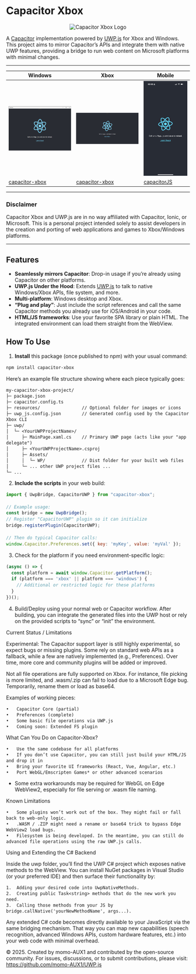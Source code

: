 # Capacitor Xbox

<p align="center">
  <img src="https://git.nanodata.cloud/moonpower/uwpjs/raw/branch/main/logo.png" alt="Capacitor Xbox Logo" width="200" />
</p>

A [Capacitor](https://capacitorjs.com/) implementation powered by [UWP.js](https://github.com/momo-AUX1/UWP.js) for Xbox and Windows. This project aims to mirror Capacitor’s APIs and integrate them with native UWP features, providing a bridge to run web content on Microsoft platforms with minimal changes.

---

| Windows | Xbox | Mobile |
|---------|------|--------|
| ![Windows img](https://raw.githubusercontent.com/momo-AUX1/UWP.js/refs/heads/main/githubimg/pc.png) | ![Xbox img](https://raw.githubusercontent.com/momo-AUX1/UWP.js/refs/heads/main/githubimg/xbox.png) | ![Mobile img](https://raw.githubusercontent.com/momo-AUX1/UWP.js/refs/heads/main/githubimg/mobile.png) |
| [capacitor-xbox](https://www.npmjs.com/package/capacitor-xbox) | [capacitor-xbox](https://www.npmjs.com/package/capacitor-xbox) | [capacitorJS](https://capacitorjs.com) |

---

### Disclaimer
Capacitor Xbox and UWP.js are in no way affiliated with Capacitor, Ionic, or Microsoft. This is a personal project intended solely to assist developers in the creation and porting of web applications and games to Xbox/Windows platforms.

---

## Features
- **Seamlessly mirrors Capacitor**: Drop-in usage if you’re already using Capacitor on other platforms.
- **UWP.js Under the Hood**: Extends [UWP.js](https://github.com/momo-AUX1/UWP.js) to talk to native Windows/Xbox APIs, file system, and more.
- **Multi-platform**: Windows desktop and Xbox.
- **“Plug and play”**: Just include the script references and call the same Capacitor methods you already use for iOS/Android in your code.
- **HTML/JS frameworks**: Use your favorite SPA library or plain HTML. The integrated environment can load them straight from the WebView.

## How To Use
1. **Install** this package (once published to npm) with your usual command:

```bash
npm install capacitor-xbox
```
Here’s an example file structure showing where each piece typically goes:
```
my-capacitor-xbox-project/
├─ package.json
├─ capacitor.config.ts
├─ resources/                // Optional folder for images or icons
├─ uwp_js.config.json        // Generated config used by the Capacitor Xbox CLI
├─ uwp/
│  └─ <YourUWPProjectName>/
│     ├─ MainPage.xaml.cs    // Primary UWP page (acts like your "app delegate")
│     ├─ <YourUWPProjectName>.csproj
│     ├─ Assets/
│     │  └─ WP/              // Dist folder for your built web files
│     └─ ... other UWP project files ...
└─ ...
```

2. **Include the scripts** in your web build:
```js
import { UwpBridge, CapacitorUWP } from "capacitor-xbox";

// Example usage:
const bridge = new UwpBridge();
// Register "CapacitorUWP" plugin so it can initialize
bridge.registerPlugin(CapacitorUWP);

// Then do typical Capacitor calls:
window.Capacitor.Preferences.set({ key: 'myKey', value: 'myVal' });
```
3.	Check for the platform if you need environment-specific logic:
```js
(async () => {
  const platform = await window.Capacitor.getPlatform();
  if (platform === 'xbox' || platform === 'windows') {
    // Additional or restricted logic for these platforms
  }
})();
```
4.	Build/Deploy using your normal web or Capacitor workflow. After building, you can integrate the generated files into the UWP host or rely on the provided scripts to “sync” or “init” the environment.

Current Status / Limitations

Experimental: The Capacitor support layer is still highly experimental, so expect bugs or missing plugins. Some rely on standard web APIs as a fallback, while a few are natively implemented (e.g., Preferences). Over time, more core and community plugins will be added or improved.

Not all file operations are fully supported on Xbox. For instance, file picking is more limited, and .wasm/.zip can fail to load due to a Microsoft Edge bug. Temporarily, rename them or load as base64.

Examples of working pieces:

	•	Capacitor Core (partial)
	•	Preferences (complete)
	•	Some basic file operations via UWP.js
	•	Coming soon: Extended FS plugin

What Can You Do on Capacitor-Xbox?

	•	Use the same codebase for all platforms
	•	If you don’t use Capacitor, you can still just build your HTML/JS and drop it in
	•	Bring your favorite UI frameworks (React, Vue, Angular, etc.)
	•	Port WebGL/Emscripten Games* or other advanced scenarios

* Some extra workarounds may be required for WebGL on Edge WebView2, especially for file serving or .wasm file naming.

Known Limitations

	•	Some plugins won’t work out of the box. They might fail or fall back to web-only logic.
	•	.WASM / .ZIP might need a rename or base64 trick to bypass Edge WebView2 load bugs.
	•	Filesystem is being developed. In the meantime, you can still do advanced file operations using the raw UWP.js calls.

Using and Extending the C# Backend

Inside the uwp folder, you’ll find the UWP C# project which exposes native methods to the WebView. You can install NuGet packages in Visual Studio (or your preferred IDE) and then surface their functionality by:

	1.	Adding your desired code into UwpNativeMethods.
	2.	Creating public Task<string> methods that do the new work you need.
	3.	Calling those methods from your JS by bridge.callNative('yourNewMethodName', args...).

Any extended C# code becomes directly available to your JavaScript via the same bridging mechanism. That way you can map new capabilities (speech recognition, advanced Windows APIs, custom hardware features, etc.) into your web code with minimal overhead.

© 2025. Created by momo-AUX1 and contributed by the open-source community. For issues, discussions, or to submit contributions, please visit:
https://github.com/momo-AUX1/UWP.js
